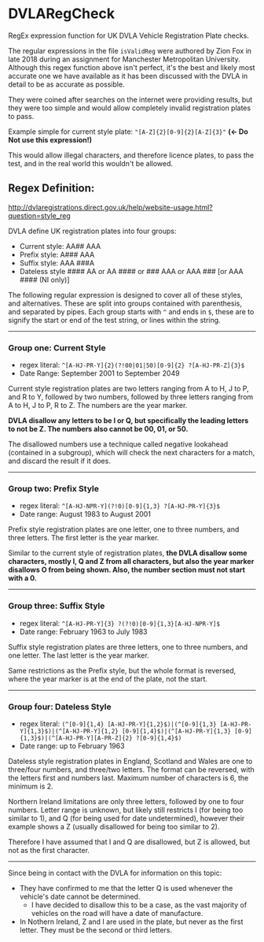 # DVLARegCheck
RegEx expression function for UK DVLA Vehicle Registration Plate checks.


The regular expressions in the file `isValidReg` were authored by Zion Fox in late 2018 during an assignment for Manchester Metropolitan University.
Although this regex function above isn't perfect, it's the best and likely most accurate one we have available as it has been discussed with the DVLA in detail to be as accurate as possible.

They were coined after searches on the internet were providing results, but they were too simple and would allow completely invalid registration plates to pass.

Example simple for current style plate: `"[A-Z]{2}[0-9]{2}[A-Z]{3}"` __(<- Do Not use this expression!)__

This would allow illegal characters, and therefore licence plates, to pass the test, and in the real world this wouldn't be allowed.


## Regex Definition:
http://dvlaregistrations.direct.gov.uk/help/website-usage.html?question=style_reg

DVLA define UK registration plates into four groups:
* Current style: AA## AAA
* Prefix style: A### AAA
* Suffix style: AAA ###A
* Dateless style #### AA or AA #### or ### AAA or AAA ### [or AAA #### (NI only)]

The following regular expression is designed to cover all of these styles, and alternatives. These are split into groups contained with parenthesis, and separated by pipes.
Each group starts with `^` and ends in `$`, these are to signify the start or end of the test string, or lines within the string.

---

### Group one: Current Style
* regex literal: `^[A-HJ-PR-Y]{2}(?!00|01|50)[0-9]{2} ?[A-HJ-PR-Z]{3}$`
* Date Range: September 2001 to September 2049

Current style registration plates are two letters ranging from A to H, J to P, and R to Y, followed by two numbers, followed by three letters ranging from A to H, J to P, R to Z. The numbers are the year marker.

__DVLA disallow any letters to be I or Q, but specifically the leading letters to not be Z. The numbers also cannot be 00, 01, or 50.__

The disallowed numbers use a technique called negative lookahead (contained in a subgroup), which will check the next characters for a match, and discard the result if it does.

---

### Group two: Prefix Style
* regex literal: `^[A-HJ-NPR-Y](?!0)[0-9]{1,3} ?[A-HJ-PR-Y]{3}$`
* Date range: August 1983 to August 2001

Prefix style registration plates are one letter, one to three numbers, and three letters. The first letter is the year marker.

Similar to the current style of registration plates, __the DVLA disallow some characters, mostly I, Q and Z from all characters, but also the year marker disallows O from being shown.
Also, the number section must not start with a 0.__

---

### Group three: Suffix Style
* regex literal: `^[A-HJ-PR-Y]{3} ?(?!0)[0-9]{1,3}[A-HJ-NPR-Y]$`
* Date range: February 1963 to July 1983

Suffix style registration plates are three letters, one to three numbers, and one letter. The last letter is the year marker.

Same restrictions as the Prefix style, but the whole format is reversed, where the year marker is at the end of the plate, not the start.

---

### Group four: Dateless Style
* regex literal: `(^[0-9]{1,4} [A-HJ-PR-Y]{1,2}$)|(^[0-9]{1,3} [A-HJ-PR-Y]{1,3}$)|(^[A-HJ-PR-Y]{1,2} [0-9]{1,4}$)|(^[A-HJ-PR-Y]{1,3} [0-9]{1,3}$)|(^[A-HJ-PR-Y][A-PR-Z]{2} ?[0-9]{1,4}$)`
* Date range: up to February 1963

Dateless style registration plates in England, Scotland and Wales are one to three/four numbers, and three/two letters. The format can be reversed, with the letters first and numbers last. Maximum number of characters is 6, the minimum is 2.

Northern Ireland limitations are only three letters, followed by one to four numbers. Letter range is unknown, but likely still restricts I (for being too similar to 1), and Q (for being used for date undetermined), however their example shows a Z (usually disallowed for being too similar to 2).

Therefore I have assumed that I and Q are disallowed, but Z is allowed, but not as the first character.

---

Since being in contact with the DVLA for information on this topic:
* They have confirmed to me that the letter Q is used whenever the vehicle's date cannot be determined.
  * I have decided to disallow this to be a case, as the vast majority of vehicles on the road will have a date of manufacture.
* In Nothern Ireland, Z and I are used in the plate, but never as the first letter. They must be the second or third letters.
 
